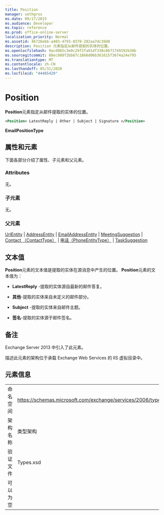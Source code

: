 ```yaml
---
title: Position
manager: sethgros
ms.date: 09/17/2015
ms.audience: Developer
ms.topic: reference
ms.prod: office-online-server
localization_priority: Normal
ms.assetid: 46726ebb-a403-4793-8378-282aa7dc39d0
description: Position 元素指定从邮件提取的实体的位置。
ms.openlocfilehash: 9acd965c3e0c29f3fa91df338c0671749192b38b
ms.sourcegitcommit: 88ec988f2bb67c1866d06b361615f3674a24e795
ms.translationtype: MT
ms.contentlocale: zh-CN
ms.lasthandoff: 05/31/2020
ms.locfileid: "44465420"
---
```

# <a name="position"></a>Position

**Position**元素指定从邮件提取的实体的位置。 
  
```XML
<Position> LatestReply | Other | Subject | Signature </Position>
```

 **EmailPositionType**
## <a name="attributes-and-elements"></a>属性和元素

下面各部分介绍了属性、子元素和父元素。
  
### <a name="attributes"></a>Attributes

无。
  
### <a name="child-elements"></a>子元素

无。
  
### <a name="parent-elements"></a>父元素

[UrlEntity](urlentity.md)  | [AddressEntity](addressentity.md)  | [EmailAddressEntity](emailaddressentity.md)  | [MeetingSuggestion](meetingsuggestion.md)  | [Contact （ContactType）](contact-contacttype.md)  | [电话（PhoneEntityType）](phone-phoneentitytype.md)  | [TaskSuggestion](tasksuggestion.md)
  
## <a name="text-value"></a>文本值

**Position**元素的文本值是提取的实体在源消息中产生的位置。 **Position**元素的文本值为： 
  
- **LatestReply** -提取的实体源自最新的邮件答复。 
    
- **其他**-提取的实体来自未定义的邮件部分。 
    
- **Subject** -提取的实体来自邮件主题。 
    
- **签名**-提取的实体源于邮件签名。 
    
## <a name="remarks"></a>备注

Exchange Server 2013 中引入了此元素。
  
描述此元素的架构位于承载 Exchange Web Services 的 IIS 虚拟目录中。
  
## <a name="element-information"></a>元素信息

|||
|:-----|:-----|
|命名空间  <br/> |https://schemas.microsoft.com/exchange/services/2006/types  <br/> |
|架构名称  <br/> |类型架构  <br/> |
|验证文件  <br/> |Types.xsd  <br/> |
|可以为空  <br/> ||
   

